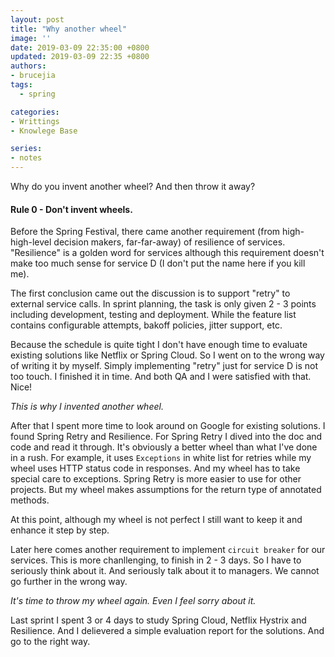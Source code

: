 ```yaml
---
layout: post
title: "Why another wheel"
image: ''
date: 2019-03-09 22:35:00 +0800
updated: 2019-03-09 22:35 +0800
authors:
- brucejia
tags: 
  - spring

categories:
- Writtings
- Knowlege Base

series:
- notes
---
```



Why do you invent another wheel? And then throw it away?


#### Rule 0 - Don't invent wheels.

Before the Spring Festival, there came another requirement (from high-high-level decision makers, far-far-away) of resilience of services.
"Resilience" is a golden word for services although this requirement doesn't make too much sense for service D (I don't put the name here if you kill me).

The first conclusion came out the discussion is to support "retry" to external service calls. In sprint planning, the task is only given 2 - 3 points including development,
testing and deployment. While the feature list contains configurable attempts, bakoff policies, jitter support, etc.

Because the schedule is quite tight I don't have enough time to evaluate existing solutions like Netflix or Spring Cloud. So I went on to the wrong way of writing it by myself.
Simply implementing "retry" just for service D is not too touch. I finished it in time. And both QA and I were satisfied with that. Nice!

*This is why I invented another wheel.*

After that I spent more time to look around on Google for existing solutions. I found Spring Retry and Resilience. For Spring Retry I dived into the doc and code and read it through.
It's obviously a better wheel than what I've done in a rush. For example, it uses `Exceptions` in white list for retries while my wheel uses HTTP status code in responses.
And my wheel has to take special care to exceptions. Spring Retry is more easier to use for other projects. But my wheel makes assumptions for the return type of annotated methods.

At this point, although my wheel is not perfect I still want to keep it and enhance it step by step.

Later here comes another requirement to implement `circuit breaker` for our services. This is more chanllenging, to finish in 2 - 3 days.
So I have to seriously think about it. And seriously talk about it to managers. We cannot go further in the wrong way.

*It's time to throw my wheel again. Even I feel sorry about it.*

Last sprint I spent 3 or 4 days to study Spring Cloud, Netflix Hystrix and Resilience. And I delievered a simple evaluation report for the solutions.
And go to the right way.

